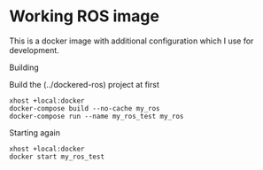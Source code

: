# Working ROS image

This is a docker image with additional configuration which I use for development.

Building

Build the (../dockered-ros) project at first

```
xhost +local:docker
docker-compose build --no-cache my_ros
docker-compose run --name my_ros_test my_ros
```

Starting again

```
xhost +local:docker
docker start my_ros_test
```